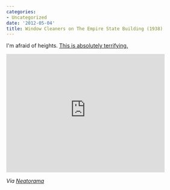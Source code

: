 ```yaml
---
categories:
- Uncategorized
date: '2012-05-04'
title: Window Cleaners on The Empire State Building (1938)
---
```


I'm afraid of heights. <a href="https://www.youtube.com/watch?v=d8Qe07A7DFw">This is absolutely terrifying.</a>

<iframe class="alignc" width="420" height="315" src="https://www.youtube.com/embed/d8Qe07A7DFw?rel=0" frameborder="0" allowfullscreen></iframe>

<em>Via <a href="http://www.neatorama.com/2012/04/21/film-reel-of-the-brave-empire-state-building-window-washers/">Neatorama</a></em>